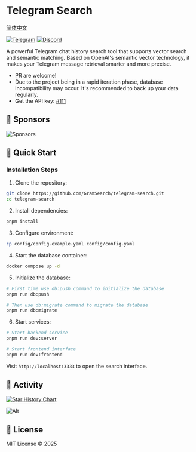 # Telegram Search

[简体中文](./README.md)

[![Telegram](https://img.shields.io/badge/Telegram-2CA5E0?style=for-the-badge&logo=telegram&logoColor=white)](https://t.me/+Gs3SH2qAPeFhYmU9)
[![Discord](https://dcbadge.limes.pink/api/server/NzYsmJSgCT)](https://discord.gg/NzYsmJSgCT)

A powerful Telegram chat history search tool that supports vector search and semantic matching. Based on OpenAI's semantic vector technology, it makes your Telegram message retrieval smarter and more precise.

- PR are welcome!
- Due to the project being in a rapid iteration phase, database incompatibility may occur. It's recommended to back up your data regularly.
- Get the API key: [#111](https://github.com/GramSearch/telegram-search/issues/111)

## 💖 Sponsors

![Sponsors](./sponsorkit/sponsor.png)

## 🚀 Quick Start

### Installation Steps

1. Clone the repository:

```bash
git clone https://github.com/GramSearch/telegram-search.git
cd telegram-search
```

2. Install dependencies:

```bash
pnpm install
```

3. Configure environment:

```bash
cp config/config.example.yaml config/config.yaml
```

4. Start the database container:

```bash
docker compose up -d
```

5. Initialize the database:

```bash
# First time use db:push command to initialize the database
pnpm run db:push

# Then use db:migrate command to migrate the database
pnpm run db:migrate
```

6. Start services:

```bash
# Start backend service
pnpm run dev:server

# Start frontend interface
pnpm run dev:frontend
```

Visit `http://localhost:3333` to open the search interface.

## 🚀 Activity

[![Star History Chart](https://api.star-history.com/svg?repos=luoling8192/telegram-search&type=Date)](https://star-history.com/#luoling8192/telegram-search&Date)

![Alt](https://repobeats.axiom.co/api/embed/c0fe5f057a33ce830a632c6ae421433f50e9083f.svg "Repobeats analytics image")

## 📝 License

MIT License © 2025
